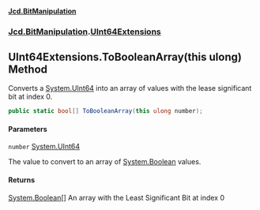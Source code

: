 #### [Jcd.BitManipulation](index.md 'index')

### [Jcd.BitManipulation](Jcd.BitManipulation.md 'Jcd.BitManipulation').[UInt64Extensions](Jcd.BitManipulation.UInt64Extensions.md 'Jcd.BitManipulation.UInt64Extensions')

## UInt64Extensions.ToBooleanArray(this ulong) Method

Converts a [System.UInt64](https://docs.microsoft.com/en-us/dotnet/api/System.UInt64 'System.UInt64') into an array of values with the lease significant bit at index 0.

```csharp
public static bool[] ToBooleanArray(this ulong number);
```

#### Parameters

<a name='Jcd.BitManipulation.UInt64Extensions.ToBooleanArray(thisulong).number'></a>

`number` [System.UInt64](https://docs.microsoft.com/en-us/dotnet/api/System.UInt64 'System.UInt64')

The value to convert to an array of [System.Boolean](https://docs.microsoft.com/en-us/dotnet/api/System.Boolean 'System.Boolean') values.

#### Returns

[System.Boolean](https://docs.microsoft.com/en-us/dotnet/api/System.Boolean 'System.Boolean')[[]](https://docs.microsoft.com/en-us/dotnet/api/System.Array 'System.Array')
An array with the Least Significant Bit at index 0